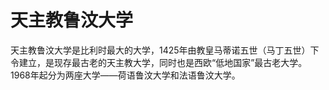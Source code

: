 # 天主教鲁汶大学

天主教鲁汶大学是比利时最大的大学，1425年由教皇马蒂诺五世（马丁五世）下令建立，是现存最古老的天主教大学，同时也是西欧“低地国家”最古老大学。1968年起分为两座大学——荷语鲁汶大学和法语鲁汶大学。